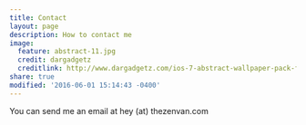 ```yaml
---
title: Contact
layout: page
description: How to contact me
image:
  feature: abstract-11.jpg
  credit: dargadgetz
  creditlink: http://www.dargadgetz.com/ios-7-abstract-wallpaper-pack-for-iphone-5-and-ipod-touch-retina/
share: true
modified: '2016-06-01 15:14:43 -0400'
---
```


You can send me an email at hey (at) thezenvan.com